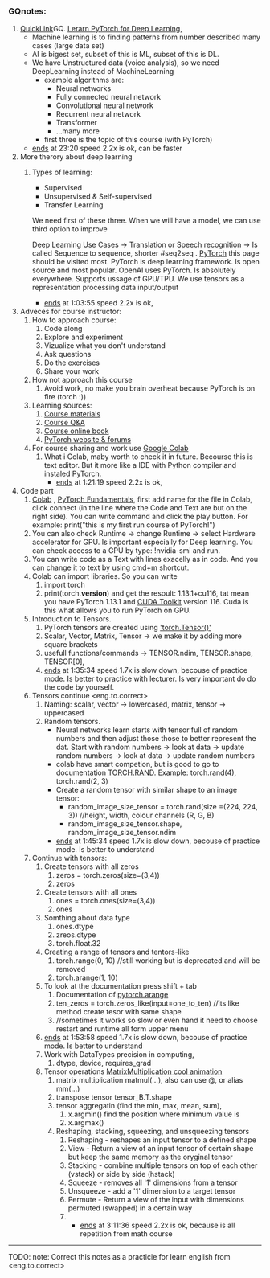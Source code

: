 ### GQnotes:
1. [QuickLink](https://www.youtube.com/watch?v=V_xro1bcAuA)GQ. [Lerarn PyTorch for Deep Learning](https://www.learnpytorch.io/), 
	- Machine learning is to finding patterns from number described many cases (large data set) 
	- AI is bigest set, subset of this is ML, subset of this is DL. 
	- We have Unstructured data (voice analysis), so we need DeepLearning instead of MachineLearning
		- example algorithms are:
			- Neural networks
			- Fully connected neural network
			- Convolutional neural network
			- Recurrent neural network
			- Transformer
			- ...many more
		- first three is the topic of this course (with PyTorch)
	- [ends](https://youtu.be/V_xro1bcAuA?t=1402) at 23:20 speed 2.2x is ok, can be faster
2. More therory about deep learning
	1. Types of learning: 
		- Supervised
		- Unsupervised & Self-supervised
		- Transfer Learning
	
		 We need first of these three. When we will have a model, we can use third option to improve
		
		Deep Learning Use Cases -> Translation or Speech recognition -> Is called Sequence to sequence, shorter #seq2seq . 
		[PyTorch](https://pytorch.org/) this page should be visited most. PyTorch is deep learning framework. Is open source and most popular. OpenAI uses  PyTorch.  Is absolutely everywhere. Supports ussage of GPU/TPU. We use tensors as a representation processing data input/output
		- [ends](https://youtu.be/V_xro1bcAuA?t=3835) at 1:03:55 speed 2.2x is ok,
3. Adveces for course instructor:
	1. How to approach course:
		1. Code along
		2. Explore and experiment
		3. Vizualize what you don't understand
		4. Ask questions
		5. Do the exercises
		6. Share your work
	2. How not approach this course 
		1. Avoid work, no make you brain overheat because PyTorch is on fire (torch :))
	3. Learning sources: 
		1. [Course materials](https://www.github.com/mrdbourke/pytorch-deep-learning)
		2. [Course Q&A](https://www.github.com/mrdbourke/pytorch-deep-learning/discussions)
		3. [Course online book](https://learnpytorch.io)
		4. [PyTorch website & forums](https://pytorch.org/)
	4. For course sharing and work use [Google Colab](https://colab.research.google.com/) 
		1. What i Colab, maby worth to check it in future. Becourse this is text editor. But it  more like a IDE with Python compiler and instaled PyTorch. 
			 - [ends](https://youtu.be/V_xro1bcAuA?t=4879) at 1:21:19 speed 2.2x is ok,
4.  Code part
	1. [Colab](https://colab.research.google.com/) , [PyTorch Fundamentals](https://www.learnpytorch.io/00_pytorch_fundamentals/), first add name for the file in Colab, click connect (in the line where the Code and Text are but on the right side).  You can write command and click the play button. For example: print("this is my first run course of PyTorch!")
	2. You can also check Runtime -> change Runtime -> select Hardware accelerator for GPU. Is important especially for Deep learning. You can check access to a GPU by type: !nvidia-smi and run. 
	3. You can write code as a Text with lines exacelly as in code. And you can change it to text by using cmd+m shortcut.
	4. Colab can import libraries. So you can write
		1. import torch
		2. print(torch.__version__)
			and get the resoult: 1.13.1+cu116, tat mean you have PyTorch 1.13.1 and [CUDA Toolkit](https://www.google.com/search?client=firefox-b-d&q=cludatoolkit) version 116. Cuda is this what allows you to run PyTorch on GPU.
	5. Introduction to Tensors. 
		1. PyTorch tensors are created using ['torch.Tensor()'](https://pytorch.org/docs/stable/tensors.html)
		2. Scalar, Vector, Matrix, Tensor -> we make it by adding more square brackets
		3. usefull functions/commands -> TENSOR.ndim, TENSOR.shape, TENSOR[0], 
		4.  [ends](https://youtu.be/V_xro1bcAuA?t=5734) at 1:35:34 speed 1.7x is slow down, becouse of practice mode. Is better to practice with lecturer. Is very important do do the code by yourself. 
	6. Tensors continue <eng.to.correct>
		1. Naming: scalar, vector -> lowercased, matrix, tensor -> uppercased
		2. Random tensors. 
			- Neural networks learn starts with tensor full of random numbers and then adjust those those to better represent the dat. Start with random numbers -> look at data -> update random numbers -> look at data -> update random numbers
			- colab have smart competion, but is good to go to documentation  [TORCH.RAND](https://pytorch.org/docs/stable/generated/torch.rand.html). Example: torch.rand(4), torch.rand(2, 3)
			- Create a random tensor with similar shape to an image tensor: 
				- random_image_size_tensor = torch.rand(size =(224, 224, 3)) //height, width, colour channels (R, G, B)
				- random_image_size_tensor.shape, random_image_size_tensor.ndim
			-  [ends](https://youtu.be/V_xro1bcAuA?t=6334) at 1:45:34 speed 1.7x is slow down, becouse of practice mode. Is better to understand
	7.  Continue with tensors:
		1. Create tensors with all zeros
			1. zeros = torch.zeros(size=(3,4))
			2. zeros
		2. Create tensors with all ones
			1. ones = torch.ones(size=(3,4))
			2. ones
		3. Somthing about data type
			1. ones.dtype
			2. zreos.dtype
			3. torch.float.32
		4. Creating a range of tensors and tentors-like
			1. torch.range(0, 10) //still working but is deprecated and will be removed
			2. torch.arange(1, 10)
		5. To look at the documentation press shift + tab
			1. Documentation of [pytorch.arange](https://pytorch.org/docs/stable/generated/torch.arange.html)
			2. ten_zeros = torch.zeros_like(input=one_to_ten) //its like method create tesor with same shape
			3. //sometimes it works so slow or even hand it need to choose restart and runtime all form upper menu
		4.  [ends](https://youtu.be/V_xro1bcAuA?t=6838) at 1:53:58 speed 1.7x is slow down, becouse of practice mode. Is better to understand
		6. Work with DataTypes precision in computing, 
			1. dtype, device, requires_grad
		7. Tensor operations [MatrixMultiplication cool animation](http://matrixmultiplication.xyz/)
			1. matrix multiplication matmul(...), also can use @, or alias mm(...)
			2. transpose tensor tensor_B.T.shape
			3. tensor aggregatin (find the min, max, mean, sum), 
				1. x.argmin() find the position where minimum value is
				2. x.argmax()
			4. Reshaping, stacking, squeezing, and unsqueezing tensors
				1. Reshaping - reshapes an input tensor to a defined shape
				2. View - Return a view of an input tensor of certain shape but keep the same memory as the oryginal tensor
				3. Stacking - combine multiple tensors on top of each other (vstack) or side by side (hstack)
				4. Squeeze - removes all '1' dimensions from a tensor
				5. Unsqueeze - add a '1' dimension to a target tensor
				6. Permute - Return a view of the input with dimensions permuted (swapped) in a certain way
				7.  - [ends](https://youtu.be/V_xro1bcAuA?t=11496) at 3:11:36 speed 2.2x is ok, because is all repetition from math course
____

TODO: note: Correct this notes as a practicie for learn english from <eng.to.correct>